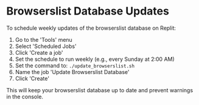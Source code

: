 
# Browserslist Database Updates

To schedule weekly updates of the browserslist database on Replit:

1. Go to the 'Tools' menu
2. Select 'Scheduled Jobs'
3. Click 'Create a job'
4. Set the schedule to run weekly (e.g., every Sunday at 2:00 AM)
5. Set the command to: `./update_browserslist.sh`
6. Name the job 'Update Browserslist Database'
7. Click 'Create'

This will keep your browserslist database up to date and prevent warnings in the console.

